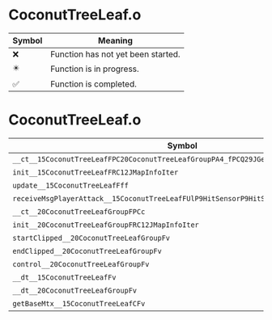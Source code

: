# CoconutTreeLeaf.o
| Symbol | Meaning 
| ------------- | ------------- 
| :x: | Function has not yet been started. 
| :eight_pointed_black_star: | Function is in progress. 
| :white_check_mark: | Function is completed. 


# CoconutTreeLeaf.o
| Symbol | Decompiled? |
| ------------- | ------------- |
| `__ct__15CoconutTreeLeafFPC20CoconutTreeLeafGroupPA4_fPCQ29JGeometry8TVec3&lt;f&gt;` | :x: |
| `init__15CoconutTreeLeafFRC12JMapInfoIter` | :x: |
| `update__15CoconutTreeLeafFff` | :x: |
| `receiveMsgPlayerAttack__15CoconutTreeLeafFUlP9HitSensorP9HitSensor` | :x: |
| `__ct__20CoconutTreeLeafGroupFPCc` | :x: |
| `init__20CoconutTreeLeafGroupFRC12JMapInfoIter` | :x: |
| `startClipped__20CoconutTreeLeafGroupFv` | :x: |
| `endClipped__20CoconutTreeLeafGroupFv` | :x: |
| `control__20CoconutTreeLeafGroupFv` | :x: |
| `__dt__15CoconutTreeLeafFv` | :x: |
| `__dt__20CoconutTreeLeafGroupFv` | :x: |
| `getBaseMtx__15CoconutTreeLeafCFv` | :x: |
